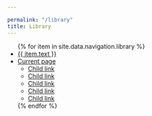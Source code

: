 ```yaml
---

permalink: "/library"
title: Library
---
```


<div class="grid-row grid-gap">
  
  <div class="tablet:grid-col-4">
    <nav aria-label="Secondary navigation,,">
      <ul class="usa-sidenav">
      {% for item in site.data.navigation.library %}
        <li class="usa-sidenav__item">
          <a class="usa-nav__link" href="{{ item.href }}">{{ item.text }}</a>
        </li>
        <li class="usa-sidenav__item">
          <a href="javascript:void(0);" class="usa-current">Current page</a>
          <ul class="usa-sidenav__sublist">
            <li class="usa-sidenav__item">
              <a href="javascript:void(0);">Child link</a>
            </li>
            <li class="usa-sidenav__item">
              <a href="javascript:void(0);">Child link</a>
            </li>
            <li class="usa-sidenav__item">
              <a href="javascript:void(0);">Child link</a>
            </li>
            <li class="usa-sidenav__item">
              <a href="javascript:void(0);">Child link</a>
            </li>
            <li class="usa-sidenav__item">
              <a href="javascript:void(0);" class="usa-current">Child link</a>
            </li>
          </ul>
        </li>
        {% endfor %}
      </ul>
    </nav>
  </div>
</div>